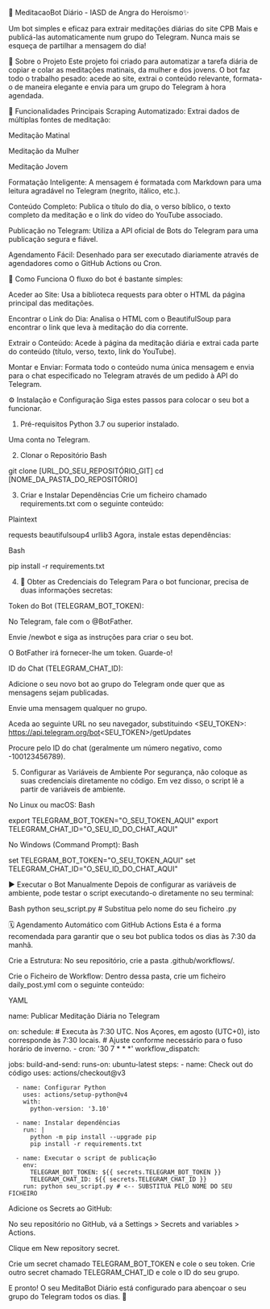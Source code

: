 🙏 MeditacaoBot Diário - IASD de Angra do Heroísmo✨

Um bot simples e eficaz para extrair meditações diárias do site CPB Mais e publicá-las automaticamente num grupo do Telegram. Nunca mais se esqueça de partilhar a mensagem do dia!

🎯 Sobre o Projeto
Este projeto foi criado para automatizar a tarefa diária de copiar e colar as meditações matinais, da mulher e dos jovens. O bot faz todo o trabalho pesado: acede ao site, extrai o conteúdo relevante, formata-o de maneira elegante e envia para um grupo do Telegram à hora agendada.

🚀 Funcionalidades Principais
Scraping Automatizado: Extrai dados de múltiplas fontes de meditação:

Meditação Matinal

Meditação da Mulher

Meditação Jovem


Formatação Inteligente: A mensagem é formatada com Markdown para uma leitura agradável no Telegram (negrito, itálico, etc.).

Conteúdo Completo: Publica o título do dia, o verso bíblico, o texto completo da meditação e o link do vídeo do YouTube associado.

Publicação no Telegram: Utiliza a API oficial de Bots do Telegram para uma publicação segura e fiável.

Agendamento Fácil: Desenhado para ser executado diariamente através de agendadores como o GitHub Actions ou Cron.

🔧 Como Funciona
O fluxo do bot é bastante simples:

Aceder ao Site: Usa a biblioteca requests para obter o HTML da página principal das meditações.

Encontrar o Link do Dia: Analisa o HTML com o BeautifulSoup para encontrar o link que leva à meditação do dia corrente.

Extrair o Conteúdo: Acede à página da meditação diária e extrai cada parte do conteúdo (título, verso, texto, link do YouTube).

Montar e Enviar: Formata todo o conteúdo numa única mensagem e envia para o chat especificado no Telegram através de um pedido à API do Telegram.


⚙️ Instalação e Configuração
Siga estes passos para colocar o seu bot a funcionar.

1. Pré-requisitos
Python 3.7 ou superior instalado.

Uma conta no Telegram.

2. Clonar o Repositório
Bash

git clone [URL_DO_SEU_REPOSITÓRIO_GIT]
cd [NOME_DA_PASTA_DO_REPOSITÓRIO]

3. Criar e Instalar Dependências
Crie um ficheiro chamado requirements.txt com o seguinte conteúdo:

Plaintext

requests
beautifulsoup4
urllib3
Agora, instale estas dependências:

Bash

pip install -r requirements.txt

4. 🔑 Obter as Credenciais do Telegram
Para o bot funcionar, precisa de duas informações secretas:

Token do Bot (TELEGRAM_BOT_TOKEN):

No Telegram, fale com o @BotFather.

Envie /newbot e siga as instruções para criar o seu bot.

O BotFather irá fornecer-lhe um token. Guarde-o!

ID do Chat (TELEGRAM_CHAT_ID):

Adicione o seu novo bot ao grupo do Telegram onde quer que as mensagens sejam publicadas.

Envie uma mensagem qualquer no grupo.

Aceda ao seguinte URL no seu navegador, substituindo <SEU_TOKEN>:
https://api.telegram.org/bot<SEU_TOKEN>/getUpdates

Procure pelo ID do chat (geralmente um número negativo, como -100123456789).

5. Configurar as Variáveis de Ambiente
Por segurança, não coloque as suas credenciais diretamente no código. Em vez disso, o script lê a partir de variáveis de ambiente.

No Linux ou macOS:
Bash

export TELEGRAM_BOT_TOKEN="O_SEU_TOKEN_AQUI"
export TELEGRAM_CHAT_ID="O_SEU_ID_DO_CHAT_AQUI"

No Windows (Command Prompt):
Bash

set TELEGRAM_BOT_TOKEN="O_SEU_TOKEN_AQUI"
set TELEGRAM_CHAT_ID="O_SEU_ID_DO_CHAT_AQUI"

▶️ Executar o Bot Manualmente
Depois de configurar as variáveis de ambiente, pode testar o script executando-o diretamente no seu terminal:

Bash
python seu_script.py # Substitua pelo nome do seu ficheiro .py

🗓️ Agendamento Automático com GitHub Actions
Esta é a forma recomendada para garantir que o seu bot publica todos os dias às 7:30 da manhã.

Crie a Estrutura: No seu repositório, crie a pasta .github/workflows/.

Crie o Ficheiro de Workflow: Dentro dessa pasta, crie um ficheiro daily_post.yml com o seguinte conteúdo:

YAML

name: Publicar Meditação Diária no Telegram

on:
  schedule:
    # Executa às 7:30 UTC. Nos Açores, em agosto (UTC+0), isto corresponde às 7:30 locais.
    # Ajuste conforme necessário para o fuso horário de inverno.
    - cron: '30 7 * * *'
  workflow_dispatch:

jobs:
  build-and-send:
    runs-on: ubuntu-latest
    steps:
      - name: Check out do código
        uses: actions/checkout@v3

      - name: Configurar Python
        uses: actions/setup-python@v4
        with:
          python-version: '3.10'

      - name: Instalar dependências
        run: |
          python -m pip install --upgrade pip
          pip install -r requirements.txt

      - name: Executar o script de publicação
        env:
          TELEGRAM_BOT_TOKEN: ${{ secrets.TELEGRAM_BOT_TOKEN }}
          TELEGRAM_CHAT_ID: ${{ secrets.TELEGRAM_CHAT_ID }}
        run: python seu_script.py # <-- SUBSTITUA PELO NOME DO SEU FICHEIRO

Adicione os Secrets ao GitHub:

No seu repositório no GitHub, vá a Settings > Secrets and variables > Actions.

Clique em New repository secret.

Crie um secret chamado TELEGRAM_BOT_TOKEN e cole o seu token.
Crie outro secret chamado TELEGRAM_CHAT_ID e cole o ID do seu grupo.

E pronto! O seu MeditaBot Diário está configurado para abençoar o seu grupo do Telegram todos os dias. 🎉
